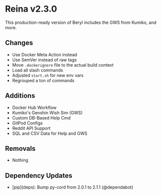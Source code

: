 # Reina v2.3.0

This production-ready version of Beryl includes the GWS from Kumiko, and more. 

## Changes

- Use Docker Meta Action instead
- Use SemVer instead of raw tags
- Move `.dockerignore` file to the actual build context
- Load all slash commands
- Adjusted `start.sh` for new env vars
- Regrouped a ton of commands

## Additions
- Docker Hub Workflow
- Kumiko's Genshin Wish Sim (GWS)
- Custom DB-Based Help Cmd
- GitPod Configs
- Reddit API Support
- SQL and CSV Data for Help and GWS

## Removals

- Nothing

## Dependency Updates

- \[pip](deps)\: Bump py-cord from 2.0.1 to 2.1.1 (@dependabot)